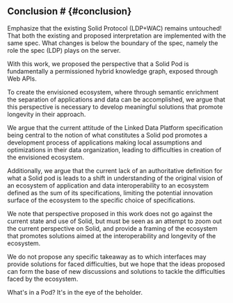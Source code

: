 ## Conclusion # {#conclusion}
<span class="todo">Emphasize that the existing Solid Protocol (LDP+WAC) remains untouched! That both the existing and proposed interpretation are implemented with the same spec. What changes is below the boundary of the spec, namely the role the spec (LDP) plays on the server.</span>

<!-- With this work, we propose perspective of Solid as ...  -->
With this work, we proposed the perspective that a Solid Pod is fundamentally a permissioned hybrid knowledge graph, exposed through Web APIs. 
<!-- Argue this perspective in itself does not solve the existing difficulties in interoperability  -->
To create the envisioned ecosystem, where through semantic enrichment the separation of applications and data can be accomplished, 
we argue that this perspective is necessary to develop meaningful solutions that promote longevity in their approach.
<!-- Make case that LDP limits the innovation surface for Solid -->
We argue that the current attitude of the Linked Data Platform specification being central to the notion of what constitutes a Solid pod 
promotes a development process of applications making local assumptions and optimizations in their data organization, 
leading to difficulties in creation of the envisioned ecosystem.
<!-- Where LDP can promote assumptions over the API -> we need to get these assumptions in the data as semantics  -->
Additionally, we argue that the current lack of an authoritative definition for what a Solid pod is leads to 
a shift in understanding of the original vision of an ecosystem of application and data interoperability to an
ecosystem defined as the sum of its specifications, limiting the potential innovation surface of the ecosystem 
to the specific choice of specifications.
<!-- The perspective continues from the current state of solid and is completely compatible with the current state -->
We note that perspective proposed in this work does not go against the current state and use of Solid,
but must be seen as an attempt to zoom out the current perspective on Solid,
and provide a framing of the ecosystem that promotes solutions aimed at the interoperability and longevity of the ecosystem.
<!-- The goal of this work is to provide a perspective on the identity of Solid that can help in future work on the topic -->
We do not propose any specific takeaway as to which interfaces may provide solutions for faced difficulties, 
but we hope that the ideas proposed can form the base of new discussions and solutions to tackle the difficulties faced by the ecosystem.






<!-- -------------------

The insights proposed in this work are crucial to eliminate 
the dependency of Solid apps on concrete APIs.
Local assumptions about the shape and organization of data creating localized APIs for applications over the Linked Data Platform interface exposed by Solid data pods provide local optimizations for data discovery, querying performance and more, but hurt the ecosystem as a whole, as assumptions and biases in the organization and discovery of data are not shared across the ecosystem.

The framing of Solid pods as a Knowledge Graph exposed over a multitude of APIs contrary to a data source organized using the Linked Data Platform specification enables us to think more about 
with the goal of reducing local assumptions and optimizations in apps for reasons of longevity. The API over which data is exposed over the Web is a means to an end, and should not define the platform. -->

<span class="todo">What's in a Pod? It's in the eye of the beholder.</span>
